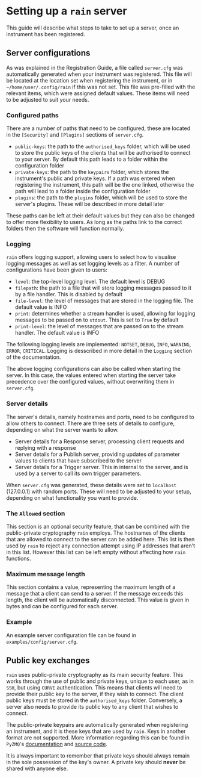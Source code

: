 # Setting up a `rain` server

This guide will describe what steps to take to set up a server, once an instrument has been registered.

## Server configurations

As was explained in the Registration Guide, a file called `server.cfg` was automatically generated when your instrument was registered.
This file will be located at the location set when registering the instrument, or in `~/home/user/.config/rain` if this was not set.
This file was pre-filled with the relevant items, which were assigned default values.
These items will need to be adjusted to suit your needs.

### Configured paths

There are a number of paths that need to be configured, these are located in the `[Security]` and `[Plugins]` sections of `server.cfg`.

- `public-keys`: the path to the `authorised_keys` folder, which will be used to store the public keys of the clients that will be authorised to connect to your server. By default this path leads to a folder within the configuration folder
- `private-keys`: the path to the `keypairs` folder, which stores the instrument's public and private keys. If a path was entered when registering the instrument, this path will be the one linked, otherwise the path will lead to a folder inside the configuration folder
- `plugins`: the path to the `plugins` folder, which will be used to store the server's plugins. These will be described in more detail later

These paths can be left at their default values but they can also be changed to offer more flexibility to users.
As long as the paths link to the correct folders then the software will function normally.

### Logging

`rain` offers logging support, allowing users to select how to visualise logging messages as well as set logging levels as a filter.
A number of configurations have been given to users:

- `level`: the top-level logging level. The default level is DEBUG
- `filepath`: the path to a file that will store logging messages passed to it by a file handler. This is disabled by default
- `file-level`: the level of messages that are stored in the logging file. The default value is INFO
- `print`: determines whether a stream handler is used, allowing for logging messages to be passed on to `stdout`. This is set to `True` by default
- `print-level`: the level of messages that are passed on to the stream handler. The default value is INFO

The following logging levels are implemented: `NOTSET`, `DEBUG`, `INFO`, `WARNING`, `ERROR`, `CRITICAL`.
Logging is desscribed in more detail in the `Logging` section of the documentation.

The above logging configurations can also be called when starting the server.
In this case, the values entered when starting the server take precedence over the configured values, without overwriting them in `server.cfg`.

### Server details

The server's details, namely hostnames and ports, need to be configured to allow others to connect.
There are three sets of details to configure, depending on what the server wants to allow.

- Server details for a Response server, processing client requests and replying with a response
- Server details for a Publish server, providing updates of parameter values to clients that have subscribed to the server
- Server details for a Trigger server. This in internal to the server, and is used by a server to call its own trigger parameters.

When `server.cfg` was generated, these details were set to `localhost` (127.0.0.1) with random ports.
These will need to be adjusted to your setup, depending on what functionality you want to provide.

### The `Allowed` section

This section is an optional security feature, that can be combined with the public-private cryptography `rain` employs.
The hostnames of the clients that are allowed to connect to the server can be added here.
This list is then used by `rain` to reject any connection attempt using IP addresses that aren't in this list.
However this list can be left empty without affecting how `rain` functions.

### Maximum message length

This section contains a value, representing the maximum length of a message that a client can send to a server.
If the message exceeds this length, the client will be automatically disconnected.
This value is given in bytes and can be configured for each server.

### Example

An example server configuration file can be found in `examples/config/server.cfg`.

## Public key exchanges

`rain` uses public-private cryptography as its main security feature.
This works through the use of public and private keys, unique to each user, as in `SSH`, but using `CURVE` authentication.
This means that clients will need to provide their public key to the server, if they wish to connect.
The client public keys must be stored in the `authorised_keys` folder.
Conversely, a server also needs to provide its public key to any client that wishes to connect.

The public-private keypairs are automatically generated when registering an instrument, and it is these keys that are used by `rain`.
Keys in another format are not supported.
More information regarding this can be found in `PyZMQ`'s [documentation](https://pyzmq.readthedocs.io/en/latest/api/zmq.auth.html) and [source code](https://github.com/zeromq/pyzmq).

It is always important to remember that private keys should always remain in the sole possession of the key's owner.
A private key should **never** be shared with anyone else.
